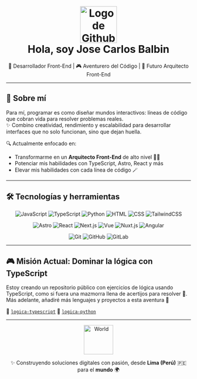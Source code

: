 <h1 align="center">
  <img src="https://media.giphy.com/media/WcYnTzdrjQphdu33xs/giphy.gif" alt="Logo de Github" width="100" />
  <br/>
  <strong>Hola, soy Jose Carlos Balbin</strong>
</h1>

<p align="center">
  🚀 Desarrollador Front-End | 🎮 Aventurero del Código | 🎨 Futuro Arquitecto Front-End
</p>

---

## 🎯 Sobre mí

Para mí, programar es como diseñar mundos interactivos: líneas de código que cobran vida para resolver problemas reales.  
✨ Combino creatividad, rendimiento y escalabilidad para desarrollar interfaces que no solo funcionan, sino que dejan huella.

🔍 Actualmente enfocado en:
- Transformarme en un **Arquitecto Front-End** de alto nivel 🧙‍♂️
- Potenciar mis habilidades con TypeScript, Astro, React y más
- Elevar mis habilidades con cada línea de código 🪄

---

## 🛠️ Tecnologías y herramientas

<div align="center">

![JavaScript](https://img.shields.io/badge/-JavaScript-F7DF1E?style=for-the-badge&logo=javascript&logoColor=black)
![TypeScript](https://img.shields.io/badge/-TypeScript-3178C6?style=for-the-badge&logo=typescript&logoColor=white)
![Python](https://img.shields.io/badge/-Python-3776AB?style=for-the-badge&logo=python&logoColor=white)
![HTML](https://img.shields.io/badge/-HTML-E34F26?style=for-the-badge&logo=html5&logoColor=white)
![CSS](https://img.shields.io/badge/-CSS-1572B6?style=for-the-badge&logo=css3&logoColor=white)
![TailwindCSS](https://img.shields.io/badge/-TailwindCSS-06B6D4?style=for-the-badge&logo=tailwindcss&logoColor=white)

![Astro](https://img.shields.io/badge/-Astro-FF5D01?style=for-the-badge&logo=astro&logoColor=white)
![React](https://img.shields.io/badge/-React-61DAFB?style=for-the-badge&logo=react&logoColor=black)
![Next.js](https://img.shields.io/badge/-Next.js-000000?style=for-the-badge&logo=next.js&logoColor=white)
![Vue](https://img.shields.io/badge/-Vue-4FC08D?style=for-the-badge&logo=vue.js&logoColor=white)
![Nuxt.js](https://img.shields.io/badge/-Nuxt.js-00DC82?style=for-the-badge&logo=nuxt.js&logoColor=white)
![Angular](https://img.shields.io/badge/-Angular-DD0031?style=for-the-badge&logo=angular&logoColor=white)

![Git](https://img.shields.io/badge/-Git-F05032?style=for-the-badge&logo=git&logoColor=white)
![GitHub](https://img.shields.io/badge/-GitHub-181717?style=for-the-badge&logo=github&logoColor=white)
![GitLab](https://img.shields.io/badge/-GitLab-FC6D26?style=for-the-badge&logo=gitlab&logoColor=white)

</div>

---

## 🎮 Misión Actual: Dominar la lógica con TypeScript

Estoy creando un repositorio público con ejercicios de lógica usando TypeScript, como si fuera una mazmorra llena de acertijos para resolver 🧩.  
Más adelante, añadiré más lenguajes y proyectos a esta aventura 🚧

📁 [`logica-typescript`](https://github.com/jcbalbdev/logica-typescript)
📁 [`logica-python`](https://github.com/jcbalbdev/logica-python)

---

<p align="center">
  <img src="https://media.giphy.com/media/du3J3cXyzhj75IOgvA/giphy.gif?cid=790b7611e74dc98bc5e2abf119640bf9c917bd8695bdea90&ep=v1_user_favorites&rid=giphy.gif&ct=g" width="80" alt="World" />
</p>

<p align="center">
  ✨ Construyendo soluciones digitales con pasión, desde <strong>Lima (Perú)</strong> 🇵🇪 para el <strong>mundo</strong> 🌍
</p>


